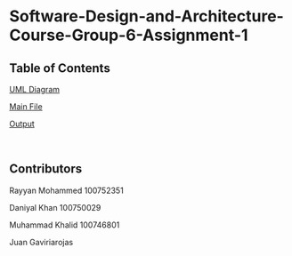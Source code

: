 # Software-Design-and-Architecture-Course-Group-6-Assignment-1

## Table of Contents
[UML Diagram](https://github.com/Rayyan1023/Software-Design-and-Architecture-Course-Group-6/blob/main/assignment1/Assignment1.drawio.png)

[Main File](https://github.com/Rayyan1023/Software-Design-and-Architecture-Course-Group-6/blob/main/assignment1/src/AbstractDesign.java)

[Output](https://github.com/Rayyan1023/Software-Design-and-Architecture-Course-Group-6/blob/main/assignment1/assigbment1%20output.png)


<br>

## Contributors

Rayyan Mohammed 100752351

Daniyal Khan 100750029

Muhammad Khalid 100746801

Juan Gaviriarojas 



